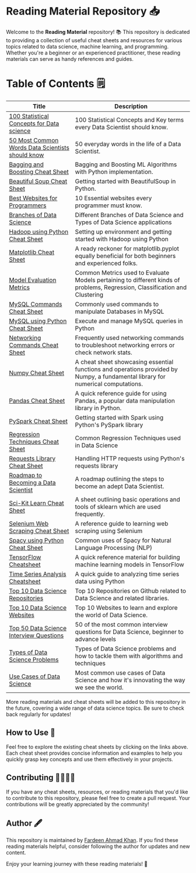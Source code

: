 # Reading Material Repository 📥

Welcome to the **Reading Material** repository! 📚 This repository is dedicated to providing a collection of useful cheat sheets and resources for various topics related to data science, machine learning, and programming. Whether you're a beginner or an experienced practitioner, these reading materials can serve as handy references and guides.

# Table of Contents 🗒️

| Title                                           | Description                                                    |
|-------------------------------------------------|----------------------------------------------------------------|
| [100 Statistical Concepts for Data science](Stats%20Concepts.md)                           | 100 Statistical Concepts and Key terms every Data Scientist should know. |
| [50 Most Common Words Data Scientists should know](50%20words%20for%20Data%20Scientists.md) | 50 everyday words in the life of a Data Scientist.           |
| [Bagging and Boosting Cheat Sheet](Bagging%20and%20Boosting.md)                     | Bagging and Boosting ML Algorithms with Python implementation.             |
| [Beautiful Soup Cheat Sheet](BeautifulSoup%20Cheatsheet.md)                     | Getting started with BeautifulSoup in Python.             |
| [Best Websites for Programmers](Best%20Websites%20for%20Programmers.md)                     | 10 Essential websites every programmer must know.             |
| [Branches of Data Science](Branches%20of%20Data%20Science.md)                     | Different Branches of Data Science and Types of Data Science applications |
| [Hadoop using Python Cheat Sheet](Hadoop%20using%20Python.md)                                     | Setting up environment and getting started with Hadoop using Python |
| [Matplotlib Cheat Sheet](Matplotlib%20Cheatsheet.md)                                     | A ready reckoner for matplotlib.pyplot equally beneficial for both beginners and experienced folks. |
| [Model Evaluation Metrics](Model%20Evaluation%20Metrics.md)                                 | Common Metrics used to Evaluate Models pertaining to different kinds of problems, Regression, Classification and Clustering |
| [MySQL Commands Cheat Sheet](MySQL%20Cheatsheet.md)                                 | Commonly used commands to manipulate Databases in MySQL |
| [MySQL using Python Cheat Sheet](MySQL%20using%20Python.md)                                 | Execute and manage MySQL queries in Python |
| [Networking Commands Cheat Sheet](Networking%20Commands.md)                                 | Frequently used networking commands to troubleshoot networking errors or check network stats. |
| [Numpy Cheat Sheet](Numpy%20Cheatsheet.md)                                               | A cheat sheet showcasing essential functions and operations provided by Numpy, a fundamental library for numerical computations. |
| [Pandas Cheat Sheet](Pandas%20Cheatsheet.md)                                             | A quick reference guide for using Pandas, a popular data manipulation library in Python. |
| [PySpark Cheat Sheet](PySpark%20Cheatsheet.md)                                             | Getting started with Spark using Python's PySpark library |
| [Regression Techniques Cheat Sheet](Regression%20Techniques.md)                                             | Common Regression Techniques used in Data Science |
| [Requests Library Cheat Sheet](Requests%20Cheatsheet.md)                                             | Handling HTTP requests using Python's requests library |
| [Roadmap to Becoming a Data Scientist](Data%20Science%20Roadmap.md)                         | A roadmap outlining the steps to become an adept Data Scientist. |
| [Sci-Kit Learn Cheat Sheet](Scikit%20Learn%20Cheatsheet.md)                                 | A sheet outlining basic operations and tools of sklearn which are used frequently. |
| [Selenium Web Scraping Cheat Sheet](Selenium%20Web%20Scraping.md)                                 | A reference guide to learning web scraping using Selenium |
| [Spacy using Python Cheat Sheet](Spacy%20using%20Python.md)                                 | Common uses of Spacy for Natural Language Processing (NLP) |
| [TensorFlow Cheatsheet](TensorFlow%20Cheatsheet.md)           | A quick reference material for building machine learning models in TensorFlow |
| [Time Series Analysis Cheatsheet](Time%20Series%20Analysis.md)           | A quick guide to analyzing time series data using Python |
| [Top 10 Data Science Repositories](Top%20Ten%20Data%20Science%20Repositories.md)           | Top 10 Repositories on Github related to Data Science and related libraries. |
| [Top 10 Data Science Websites](Data%20Science%20Websites.md)                               | Top 10 Websites to learn and explore the world of Data Science. |
| [Top 50 Data Science Interview Questions](Interview%20Questions%20DS.md)                                     | 50 of the most common interview questions for Data Science, beginner to advance levels |
| [Types of Data Science Problems](Types%20of%20Data%20Science%20Problems.md)                                     | Types of Data Science problems and how to tackle them with algorithms and techniques |
| [Use Cases of Data Science](Use%20Cases%20of%20Data%20Science.md)                                     | Most common use cases of Data Science and how it's innovating the way we see the world. |

More reading materials and cheat sheets will be added to this repository in the future, covering a wide range of data science topics. Be sure to check back regularly for updates!

## How to Use 🧰

Feel free to explore the existing cheat sheets by clicking on the links above. Each cheat sheet provides concise information and examples to help you quickly grasp key concepts and use them effectively in your projects.

## Contributing 🙋‍♀️🙋‍♂️

If you have any cheat sheets, resources, or reading materials that you'd like to contribute to this repository, please feel free to create a pull request. Your contributions will be greatly appreciated by the community!

## Author 🖋️

This repository is maintained by [Fardeen Ahmad Khan](https://github.com/I-Fardeen). If you find these reading materials helpful, consider following the author for updates and new content.

Enjoy your learning journey with these reading materials! 🚀

